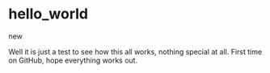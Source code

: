 # hello_world
new


Well it is just a test to see how this all works, nothing special at all. 
First time on GitHub, hope everything works out.
